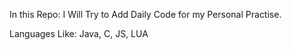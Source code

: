 
In this Repo:
I Will Try to Add Daily Code for my Personal Practise.

Languages Like: Java, C, JS, LUA
